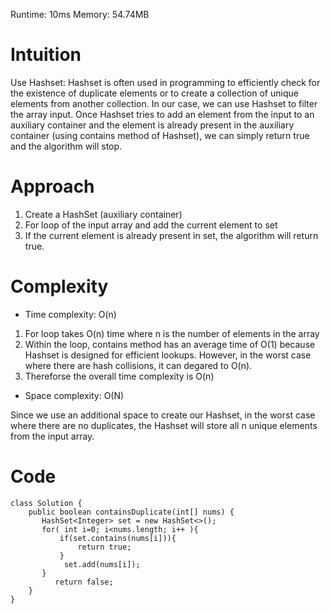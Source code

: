 Runtime: 10ms
Memory: 54.74MB

# Intuition
<!-- Describe your first thoughts on how to solve this problem. -->
Use Hashset: Hashset is often used in programming to efficiently check for the existence of duplicate elements or to create a collection of unique elements from another collection. 
In our case, we can use Hashset to filter the array input. Once Hashset tries to add an element from the input to an auxiliary container and the element is already present in the auxiliary container (using contains method of Hashset), we can simply return true and the algorithm will stop. 

# Approach
<!-- Describe your approach to solving the problem. -->
1. Create a HashSet (auxiliary container)
2. For loop of the input array and add the current element to  set
3. If the current element is already present in set, the algorithm will return true. 

# Complexity
- Time complexity: O(n)
<!-- Add your time complexity here, e.g. $$O(n)$$ -->
1. For loop takes O(n) time where n is the number of elements in the array
2. Within the loop, contains method has an average time of O(1) because Hashset is designed for efficient lookups. However, in the worst case where there are hash collisions, it can degared to O(n).
3. Thereforse the overall time complexity is O(n)

- Space complexity: O(N)
<!-- Add your space complexity here, e.g. $$O(n)$$ -->
Since we use an additional space to create our Hashset, in the worst case where there are no duplicates, the Hashset will store all n unique elements from the input array.

# Code
```
class Solution {
    public boolean containsDuplicate(int[] nums) {
       HashSet<Integer> set = new HashSet<>();
       for( int i=0; i<nums.length; i++ ){
           if(set.contains(nums[i])){
               return true; 
           }
            set.add(nums[i]);
       }
          return false;
    }
}
```
